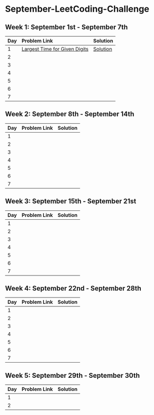 # September-LeetCoding-Challenge

## Week 1: September 1st - September 7th
|Day|Problem Link|Solution|      
|:--|:-----------|:-------|
|1      |[Largest Time for Given Digits](https://leetcode.com/problems/largest-time-for-given-digits/) | [Solution](Week-1/LargestTimeForGivenDigits.java)
|2      |   |   |
|3	    |   |   |
|4	    |   |   |
|5      |   |   |
|6	    |   |   |
|7	    |   |   |

## Week 2: September 8th - September 14th
|Day|Problem Link|Solution|
|:--|:-----------|:-------|
|1      |   |   |
|2      |   |   |
|3	    |   |   |
|4	    |   |   |
|5      |   |   |
|6	    |   |   |
|7	    |   |   |

## Week 3: September 15th - September 21st
|Day|Problem Link|Solution|
|:--|:-----------|:-------|
|1      |   |   |
|2      |   |   |
|3	    |   |   |
|4	    |   |   |
|5      |   |   |
|6	    |   |   |
|7	    |   |   |

## Week 4: September 22nd - September 28th
|Day|Problem Link|Solution|
|:--|:-----------|:-------|
|1      |   |   |
|2      |   |   |
|3	    |   |   |
|4	    |   |   |
|5      |   |   |
|6	    |   |   |
|7	    |   |   |

## Week 5: September 29th - September 30th
|Day|Problem Link|Solution|
|:--|:-----------|:-------|
|1      |   |   |
|2      |   |   |